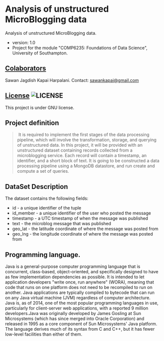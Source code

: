 ​Analysis of unstructured MicroBlogging data
============================================

Analysis of unstructured MicroBlogging data.
* version: 1.0
* Project for the module "COMP6235: Foundations of Data Science", University of Southampton.

## [Colaborators](https://github.com/alu0100694765/Microblogging/graphs/contributors)
Sawan Jagdish Kapai Harpalani. Contact: <sawankapai@gmail.com>

## [License](http://www.gnu.org/licenses/gpl-3.0.html) ![LICENSE](http://www.gnu.org/graphics/gplv3-88x31.png)
This project is under GNU license.

## Project definition
> ​ It is required to implement the first stages of the data processing pipeline, which will involve the
   transformation, storage, and querying of unstructured data. In this project, it will be provided with an unstructured dataset containing records collected from a microblogging service. Each record will contain a timestamp, an identifier, and a short block of text. It is going to be constructed a data processing pipeline using a MongoDB datastore, and run create and compute a set of queries.

## DataSet Description
 The dataset contains the following fields:
 *	id - a unique identifier of the tuple
 *	id_member - a unique identifier of the user who posted the message
 *	timestamp - a UTC timestamp of when the message was published
 *	text - the microblog message that was published
 *	geo_lat - the latitude coordinate of where the message was posted from
 *	geo_lng - the longitude coordinate of where the message was posted from

## Programming language.
Java is a general-purpose computer programming language that is concurrent, class-based, object-oriented, and specifically designed to have as few implementation dependencies as possible. It is intended to let application developers "write once, run anywhere" (WORA), meaning that code that runs on one platform does not need to be recompiled to run on another. Java applications are typically compiled to bytecode that can run on any Java virtual machine (JVM) regardless of computer architecture. Java is, as of 2014, one of the most popular programming languages in use, particularly for client-server web applications, with a reported 9 million developers.Java was originally developed by James Gosling at Sun Microsystems (which has since merged into Oracle Corporation) and released in 1995 as a core component of Sun Microsystems' Java platform. The language derives much of its syntax from C and C++, but it has fewer low-level facilities than either of them.